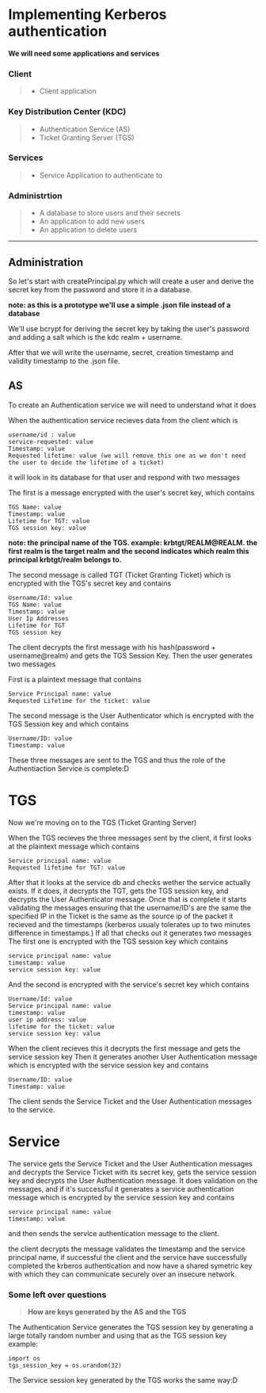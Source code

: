 # Implementing Kerberos authentication

****We will need some applications and services****

###  Client 

> - Client application 

### Key Distribution Center (KDC)
>- Authentication Service (AS)
>- Ticket Granting Server (TGS)

### Services

>- Service Application to authenticate to

### Administrtion

>- A database to store users and their secrets
>- An application to add new users
>- An application to delete users
---
## Administration

So let's start with createPrincipal.py which will create a user and derive the secret key from the password and store it in a database. 

**note: as this is a prototype we'll use a simple .json file instead of a database**

We'll use bcrypt for deriving the secret key by taking the user's password and adding a salt which is the kdc realm + username.

After that we will write the username, secret, creation timestamp and validity timestamp to the .json file.

## AS
To create an Authentication service we will need to understand what it does

When the authentication service recieves data from the client which is 

```
username/id : value
service-requested: value
Timestamp: value
Requested lifetime: value (we will remove this one as we don't need the user to decide the lifetime of a ticket)
```

it will look in its database for that user and respond with two messages

The first is a message encrypted with the user's secret key, which contains 

```
TGS Name: value 
Timestamp: value
Lifetime for TGT: value
TGS session key: value 
```


**note: the principal name of the TGS. example: krbtgt/REALM@REALM. the first realm is the target realm and the second indicates which realm this principal krbtgt/realm belongs to.**

The second message is called TGT (Ticket Granting Ticket) which is encrypted with the TGS's secret key and contains

```
Username/Id: value
TGS Name: value
Timestamp: value
User Ip Addresses
Lifetime for TGT
TGS session key
```
The client decrypts the first message with his hash(password + username@realm) and gets the TGS Session Key.
Then the user generates two messages

First is a plaintext message that contains
```
Service Principal name: value
Requested Lifetime for the ticket: value
```
The second message is the User Authenticator which is encrypted with the TGS Session key and which contains
```
Username/ID: value
Timestamp: value
```
These three messages are sent to the TGS and thus the role of the Authentiaction Service is complete:D

# TGS

Now we're moving on to the TGS (Ticket Granting Server)

When the TGS recieves the three messages sent by the client, it first looks at the plaintext message which contains
```
Service principal name: value
Requested lifetime for TGT: value
```
After that it looks at the service db and checks wether the service actually exists. 
If it does, it decrypts the TGT, gets the TGS session key, and decrypts the User Authenticator message. 
Once that is complete it starts validating the messages ensuring that the username/ID's are the same the specified IP in the Ticket is the same as the source ip of the packet it recieved and the timestamps (kerberos usualy tolerates up to two minutes difference in timestamps.)
If all that checks out it generates two messages
The first one is encrypted with the TGS session key which contains
```
service principal name: value
timestamp: value
service session key: value
```
And the second is encrypted with the service's secret key which contains
```
Username/Id: value
Service principal name: value
timestamp: value
user ip address: value 
lifetime for the ticket: value
service session key: value
```

When the client recieves this it decrypts the first message and gets the service session key 
Then it generates another User Authentication message which is encrypted with the service session key and contains
```
Username/ID: value
Timestamp: value
```
The client sends the Service Ticket and the User Authentication messages to the service.

# Service

The service gets the Service Ticket and the User Authentication messages and decrypts the Service Ticket with its secret key, gets the service session key and decrypts the User Authentication message.
It does validation on the messages, and if it's successful it generates a service authentication message which is encrypted by the service session key and contains
```
service principal name: value
timestamp: value
```
and then sends the service authentication message to the client.

the client decrypts the message validates the timestamp and the service principal name, if successful the client and the service have successfully completed the krberos authentication and now have a shared symetric key with which they can communicate securely over an insecure network.

### Some left over questions

>**How are keys generated by the AS and the TGS**

The Authentication Service generates the TGS session key by generating a large totally random number and using that as the TGS session key
example:

```
import os
tgs_session_key = os.urandom(32)
```
The Service session key generated by the TGS works the same way:D